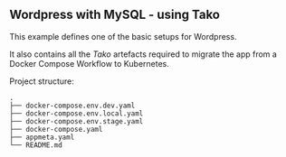 ## Wordpress with MySQL - using Tako

This example defines one of the basic setups for Wordpress.

It also contains all the _Tako_ artefacts required to migrate the app from a Docker Compose Workflow to Kubernetes.

Project structure:
```
.
├── docker-compose.env.dev.yaml
├── docker-compose.env.local.yaml
├── docker-compose.env.stage.yaml
├── docker-compose.yaml
├── appmeta.yaml
└── README.md
```
